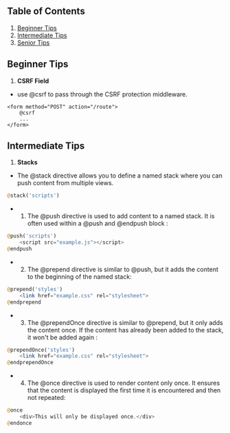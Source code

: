 ## Table of Contents

1. [Beginner Tips](#beginner-tips)
2. [Intermediate Tips](#intermediate-tips)
3. [Senior Tips](#senior-tips)

## Beginner Tips 

1. **CSRF Field** 
- use @csrf to pass through the CSRF protection middleware.
```blade
<form method="POST" action="/route">
    @csrf
    ...
</form>
 ```

## Intermediate Tips 

1. **Stacks** 
- The @stack directive allows you to define a named stack where you can push content from multiple views. 
```php
@stack('scripts')
 ```

- 1) The @push directive is used to add content to a named stack. It is often used within a @push and @endpush block : 
```php
@push('scripts')
    <script src="example.js"></script>
@endpush
 ```
- 2) The @prepend directive is similar to @push, but it adds the content to the beginning of the named stack:
```php
@prepend('styles')
    <link href="example.css" rel="stylesheet">
@endprepend
 ```
- 3) The @prependOnce directive is similar to @prepend, but it only adds the content once. If the content has already been added to the stack, it won't be added again :
```php
@prependOnce('styles')
    <link href="example.css" rel="stylesheet">
@endprependOnce
 ```

- 4) The @once directive is used to render content only once. It ensures that the content is displayed the first time it is encountered and then not repeated:
```php
@once
    <div>This will only be displayed once.</div>
@endonce
 ```
